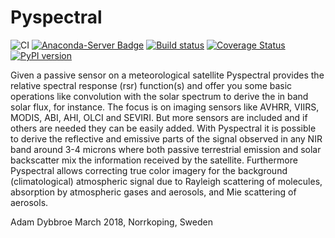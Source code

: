 Pyspectral
==========


![CI](https://github.com/pytroll/pyspectral/workflows/CI/badge.svg?branch=master)
[![Anaconda-Server Badge](https://anaconda.org/conda-forge/pyspectral/badges/version.svg)](https://anaconda.org/conda-forge/pyspectral)
[![Build status](https://ci.appveyor.com/api/projects/status/5lm42n0l65l5o9xn?svg=true)](https://ci.appveyor.com/project/pytroll/pyspectral)
[![Coverage Status](https://coveralls.io/repos/github/pytroll/pyspectral/badge.svg?branch=master)](https://coveralls.io/github/pytroll/pyspectral?branch=master)
[![PyPI version](https://badge.fury.io/py/pyspectral.svg)](https://badge.fury.io/py/pyspectral)

Given a passive sensor on a meteorological satellite Pyspectral provides the
relative spectral response (rsr) function(s) and offer you some basic
operations like convolution with the solar spectrum to derive the in band solar
flux, for instance. The focus is on imaging sensors like AVHRR, VIIRS, MODIS, ABI,
AHI, OLCI and SEVIRI. But more sensors are included and if others are needed they can
be easily added. With Pyspectral it is possible to derive the reflective and
emissive parts of the signal observed in any NIR band around 3-4 microns where
both passive terrestrial emission and solar backscatter mix the information
received by the satellite. Furthermore Pyspectral allows correcting true color
imagery for the background (climatological) atmospheric signal due to Rayleigh
scattering of molecules, absorption by atmospheric gases and aerosols, and Mie
scattering of aerosols.

Adam Dybbroe
March 2018, Norrkoping, Sweden
